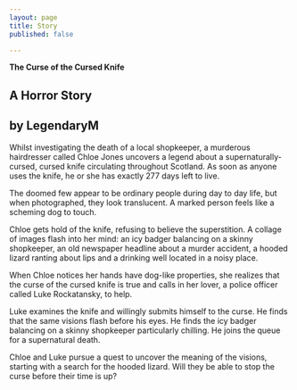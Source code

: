 ```yaml
---
layout: page
title: Story
published: false

---
```

​​**The Curse of the Cursed Knife**

## A Horror Story

## by LegendaryM

Whilst investigating the death of a local shopkeeper, a murderous hairdresser called Chloe Jones uncovers a legend about a supernaturally-cursed, cursed knife circulating throughout Scotland. As soon as anyone uses the knife, he or she has exactly 277 days left to live.

The doomed few appear to be ordinary people during day to day life, but when photographed, they look translucent. A marked person feels like a scheming dog to touch.

Chloe gets hold of the knife, refusing to believe the superstition. A collage of images flash into her mind: an icy badger balancing on a skinny shopkeeper, an old newspaper headline about a murder accident, a hooded lizard ranting about lips and a drinking well located in a noisy place.

When Chloe notices her hands have dog-like properties, she realizes that the curse of the cursed knife is true and calls in her lover, a police officer called Luke Rockatansky, to help.

Luke examines the knife and willingly submits himself to the curse. He finds that the same visions flash before his eyes. He finds the icy badger balancing on a skinny shopkeeper particularly chilling. He joins the queue for a supernatural death.

Chloe and Luke pursue a quest to uncover the meaning of the visions, starting with a search for the hooded lizard. Will they be able to stop the curse before their time is up?